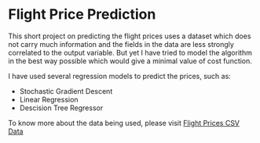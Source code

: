 # Flight Price Prediction

This short project on predicting the flight prices uses a dataset which does not carry much information and the fields in the data are less strongly correlated to the output variable. But yet I have tried to model the algorithm in the best way possible which would give a minimal value of cost function.

I have used several regression models to predict the prices, such as:
- Stochastic Gradient Descent
- Linear Regression
- Descision Tree Regressor

To know more about the data being used, please visit [Flight Prices CSV Data](https://www.kaggle.com/datasets/rohithbc/basic-flight-details)
